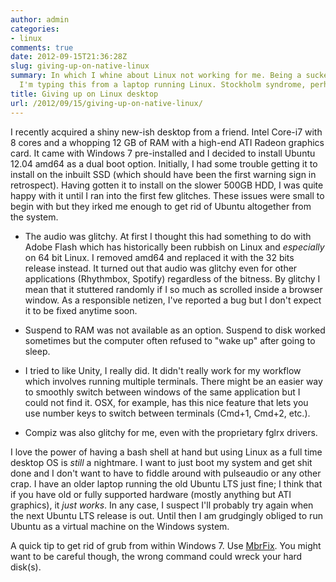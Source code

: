 ```yaml
---
author: admin
categories:
- linux
comments: true
date: 2012-09-15T21:36:28Z
slug: giving-up-on-native-linux
summary: In which I whine about Linux not working for me. Being a sucker for punishment,
  I'm typing this from a laptop running Linux. Stockholm syndrome, perhaps?
title: Giving up on Linux desktop
url: /2012/09/15/giving-up-on-native-linux/
---
```


I recently acquired a shiny new-ish desktop from a friend. Intel Core-i7 with 8 cores and a whopping 12 GB of RAM with a high-end ATI Radeon graphics card. It came with Windows 7 pre-installed and I decided to install Ubuntu 12.04 amd64 as a dual boot option. Initially, I had some trouble getting it to install on the inbuilt SSD (which should have been the first warning sign in retrospect). Having gotten it to install on the slower 500GB HDD, I was quite happy with it until I ran into the first few glitches. These issues were small to begin with but they irked me enough to get rid of Ubuntu altogether from the system.

  * The audio was glitchy. At first I thought this had something to do with Adobe Flash which has historically been rubbish on Linux and _especially_ on 64 bit Linux. I removed amd64 and replaced it with the 32 bits release instead. It turned out that audio was glitchy even for other applications (Rhythmbox, Spotify) regardless of the bitness. By glitchy I mean that it stuttered randomly if I so much as scrolled inside a browser window. As a responsible netizen, I've reported a bug but I don't expect it to be fixed anytime soon. 

	
  * Suspend to RAM was not available as an option. Suspend to disk worked sometimes but the computer often refused to "wake up" after going to sleep.

	
  * I tried to like Unity, I really did. It didn't really work for my workflow which involves running multiple terminals. There might be an easier way to smoothly switch between windows of the same application but I could not find it. OSX, for example, has this nice feature that lets you use number keys to switch between terminals (Cmd+1, Cmd+2, etc.).

	
  * Compiz was also glitchy for me, even with the proprietary fglrx drivers.



I love the power of having a bash shell at hand but using Linux as a full time desktop OS is _still_ a nightmare. I want to just boot my system and get shit done and I don't want to have to fiddle around with pulseaudio or any other crap. I have an older laptop running the old Ubuntu LTS just fine; I think that if you have old or fully supported hardware (mostly anything but ATI graphics), it _just works_. In any case, I suspect I'll probably try again when the next Ubuntu LTS release is out. Until then I am grudgingly obliged to run Ubuntu as a virtual machine on the Windows system. 

A quick tip to get rid of grub from within Windows 7. Use [MbrFix](http://www.sysint.no/nedlasting/mbrfix.htm). You might want to be careful though, the wrong command could wreck your hard disk(s). 


